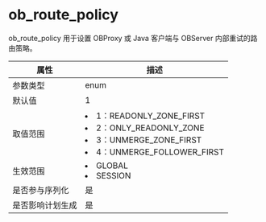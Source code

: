 ob_route_policy 
====================================

ob_route_policy 用于设置 OBProxy 或 Java 客户端与 OBServer 内部重试的路由策略。


|  **属性**  |                                                                                                                             **描述**                                                                                                                             |
|----------|----------------------------------------------------------------------------------------------------------------------------------------------------------------------------------------------------------------------------------------------------------------|
| 参数类型     | enum                                                                                                                                                                                                                                                           |
| 默认值      | 1                                                                                                                                                                                                                                                              |
| 取值范围     | <li> 1：READONLY_ZONE_FIRST   </li><li> 2：ONLY_READONLY_ZONE   </li><li> 3：UNMERGE_ZONE_FIRST   </li><li> 4：UNMERGE_FOLLOWER_FIRST    |
| 生效范围     | <li> GLOBAL   </li><li> SESSION                                                                                                                                                        |
| 是否参与序列化  | 是                                                                                                                                                                                                                                                              |
| 是否影响计划生成 | 是                                                                                                                                                                                                                                                              |


